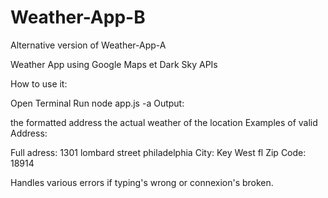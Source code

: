 # Weather-App-B
Alternative version of Weather-App-A

Weather App using Google Maps et Dark Sky APIs

How to use it:

Open Terminal
Run node app.js -a <type your address>
Output:

the formatted address
the actual weather of the location
Examples of valid Address:

Full adress: 1301 lombard street philadelphia City: Key West fl Zip Code: 18914

Handles various errors if typing's wrong or connexion's broken.
